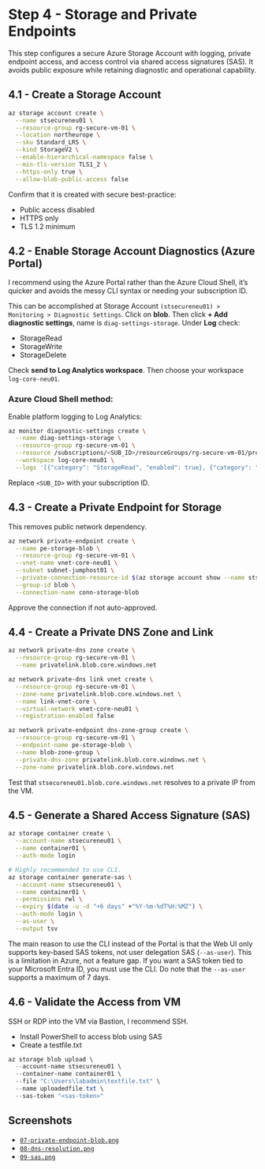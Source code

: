 # Step 4 - Storage and Private Endpoints

This step configures a secure Azure Storage Account with logging, private endpoint access, and access control via shared access signatures (SAS). It avoids public exposure while retaining diagnostic and operational capability.

## 4.1 - Create a Storage Account

```bash
az storage account create \
  --name stsecureneu01 \
  --resource-group rg-secure-vm-01 \
  --location northeurope \
  --sku Standard_LRS \
  --kind StorageV2 \
  --enable-hierarchical-namespace false \
  --min-tls-version TLS1_2 \
  --https-only true \
  --allow-blob-public-access false
```

Confirm that it is created with secure best-practice:
- Public access disabled
- HTTPS only
- TLS 1.2 minimum

## 4.2 - Enable Storage Account Diagnostics (Azure Portal)

I recommend using the Azure Portal rather than the Azure Cloud Shell, it’s quicker and avoids the messy CLI syntax or needing your subscription ID.

This can be accomplished at Storage Account `(stsecureneu01) > Monitoring > Diagnostic Settings`. Click on **blob**. Then click **+ Add diagnostic settings**, name is `diag-settings-storage`. Under **Log** check:
- StorageRead
- StorageWrite
- StorageDelete

Check **send to Log Analytics workspace**. Then choose your workspace `log-core-neu01`.

### Azure Cloud Shell method:
Enable platform logging to Log Analytics:

```bash
az monitor diagnostic-settings create \
  --name diag-settings-storage \
  --resource-group rg-secure-vm-01 \
  --resource /subscriptions/<SUB_ID>/resourceGroups/rg-secure-vm-01/providers/Microsoft.Storage/storageAccounts/stsecureneu01 \
  --workspace log-core-neu01 \
  --logs '[{"category": "StorageRead", "enabled": true}, {"category": "StorageWrite", "enabled": true}, {"category": "StorageDelete", "enabled": true}]'
```

Replace `<SUB_ID>` with your subscription ID.

## 4.3 - Create a Private Endpoint for Storage

This removes public network dependency.

```bash
az network private-endpoint create \
  --name pe-storage-blob \
  --resource-group rg-secure-vm-01 \
  --vnet-name vnet-core-neu01 \
  --subnet subnet-jumphost01 \
  --private-connection-resource-id $(az storage account show --name stsecureneu01 --query id -o tsv) \
  --group-id blob \
  --connection-name conn-storage-blob
```

Approve the connection if not auto-approved.

## 4.4 - Create a Private DNS Zone and Link

```bash
az network private-dns zone create \
  --resource-group rg-secure-vm-01 \
  --name privatelink.blob.core.windows.net

az network private-dns link vnet create \
  --resource-group rg-secure-vm-01 \
  --zone-name privatelink.blob.core.windows.net \
  --name link-vnet-core \
  --virtual-network vnet-core-neu01 \
  --registration-enabled false

az network private-endpoint dns-zone-group create \
  --resource-group rg-secure-vm-01 \
  --endpoint-name pe-storage-blob \
  --name blob-zone-group \
  --private-dns-zone privatelink.blob.core.windows.net \
  --zone-name privatelink.blob.core.windows.net
```

Test that `stsecureneu01.blob.core.windows.net` resolves to a private IP from the VM.

## 4.5 - Generate a Shared Access Signature (SAS)

```bash
az storage container create \
  --account-name stsecureneu01 \
  --name container01 \
  --auth-mode login

# Highly recommended to use CLI.
az storage container generate-sas \
  --account-name stsecureneu01 \
  --name container01 \
  --permissions rwl \
  --expiry $(date -u -d "+6 days" +"%Y-%m-%dT%H:%MZ") \
  --auth-mode login \
  --as-user \
  --output tsv
```

The main reason to use the CLI instead of the Portal is that the Web UI only supports key-based SAS tokens, not user delegation SAS (`--as-user`). This is a limitation in Azure, not a feature gap. If you want a SAS token tied to your Microsoft Entra ID, you must use the CLI. Do note that the `--as-user` supports a maximum of 7 days.

## 4.6 - Validate the Access from VM

SSH or RDP into the VM via Bastion, I recommend SSH.

- Install PowerShell to access blob using SAS
- Create a testfile.txt

```powershell
az storage blob upload \
  --account-name stsecureneu01 \
  --container-name container01 \
  --file "C:\Users\labadmin\textfile.txt" \
  --name uploadedfile.txt \
  --sas-token "<sas-token>"
```

## Screenshots

- [`07-private-endpoint-blob.png`](/Lab01_Core_Infrastructure_and_Security_Foundations/images/07-private-endpoint-blob.png)
- [`08-dns-resolution.png`](/Lab01_Core_Infrastructure_and_Security_Foundations/images/08-dns-resolution.png)
- [`09-sas.png`](/Lab01_Core_Infrastructure_and_Security_Foundations/images/09-sas.png)